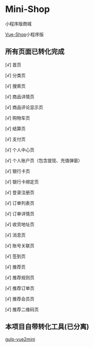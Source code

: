 # Mini-Shop
小程序版商城

[Vue-Shop](https://github.com/zx648383079/Vue-Shop)小程序版

## 所有页面已转化完成

[√] 首页

[√] 分类页

[√] 搜索页

[√] 商品详情页

[√] 商品评论显示页

[√] 购物车页

[√] 结算页

[√] 支付页

[√] 个人中心页

[√] 个人账户页（包含提现、充值弹窗）

[√] 银行卡页

[√] 银行卡绑定页

[√] 登录注册页

[√] 订单列表页

[√] 订单详情页

[√] 收货地址页

[√] 消息页

[√] 账号关联页

[√] 签到页

[√] 推荐页

[√] 推荐规则页

[√] 推荐订单页

[√] 推荐会员页

[√] 推荐二维码页

## 本项目自带转化工具(已分离)

[gulp-vue2mini](https://github.com/zx648383079/gulp-vue2mini)
